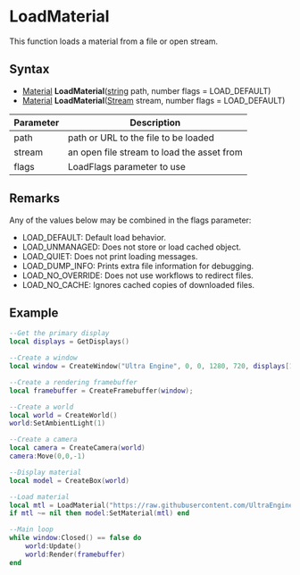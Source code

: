 # LoadMaterial

This function loads a material from a file or open stream.

## Syntax
- [Material](Material.md) **LoadMaterial**([string](https://www.lua.org/manual/5.4/manual.html#6.4) path, number flags = LOAD_DEFAULT)
- [Material](Material.md) **LoadMaterial**([Stream](Stream.md) stream, number flags = LOAD_DEFAULT)

| Parameter | Description |
| ------ | ------ |
| path | path or URL to the file to be loaded |
| stream | an open file stream to load the asset from |
| flags | LoadFlags parameter to use |

## Remarks
Any of the values below may be combined in the flags parameter:
- LOAD_DEFAULT: Default load behavior.
- LOAD_UNMANAGED: Does not store or load cached object.
- LOAD_QUIET: Does not print loading messages.
- LOAD_DUMP_INFO: Prints extra file information for debugging.
- LOAD_NO_OVERRIDE: Does not use workflows to redirect files.
- LOAD_NO_CACHE: Ignores cached copies of downloaded files.
 
## Example

```lua
--Get the primary display
local displays = GetDisplays()

--Create a window
local window = CreateWindow("Ultra Engine", 0, 0, 1280, 720, displays[1], WINDOW_TITLEBAR)

--Create a rendering framebuffer
local framebuffer = CreateFramebuffer(window);

--Create a world
local world = CreateWorld()
world:SetAmbientLight(1)

--Create a camera
local camera = CreateCamera(world)
camera:Move(0,0,-1)

--Display material
local model = CreateBox(world)

--Load material
local mtl = LoadMaterial("https://raw.githubusercontent.com/UltraEngine/Documentation/master/Assets/brickwall01.mtl")
if mtl ~= nil then model:SetMaterial(mtl) end

--Main loop
while window:Closed() == false do
    world:Update()
    world:Render(framebuffer)
end
```
